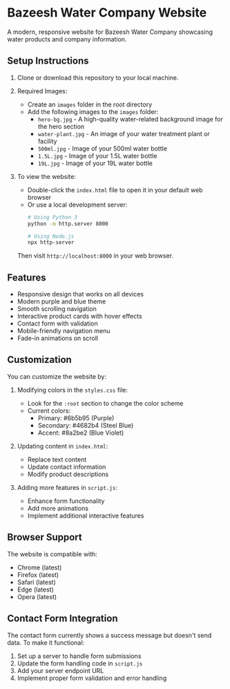 # Bazeesh Water Company Website

A modern, responsive website for Bazeesh Water Company showcasing water products and company information.

## Setup Instructions

1. Clone or download this repository to your local machine.

2. Required Images:
   - Create an `images` folder in the root directory
   - Add the following images to the `images` folder:
     - `hero-bg.jpg` - A high-quality water-related background image for the hero section
     - `water-plant.jpg` - An image of your water treatment plant or facility
     - `500ml.jpg` - Image of your 500ml water bottle
     - `1.5L.jpg` - Image of your 1.5L water bottle
     - `19L.jpg` - Image of your 19L water bottle

3. To view the website:
   - Double-click the `index.html` file to open it in your default web browser
   - Or use a local development server:
     ```bash
     # Using Python 3
     python -m http.server 8000
     
     # Using Node.js
     npx http-server
     ```
   Then visit `http://localhost:8000` in your web browser.

## Features

- Responsive design that works on all devices
- Modern purple and blue theme
- Smooth scrolling navigation
- Interactive product cards with hover effects
- Contact form with validation
- Mobile-friendly navigation menu
- Fade-in animations on scroll

## Customization

You can customize the website by:

1. Modifying colors in the `styles.css` file:
   - Look for the `:root` section to change the color scheme
   - Current colors:
     - Primary: #6b5b95 (Purple)
     - Secondary: #4682b4 (Steel Blue)
     - Accent: #8a2be2 (Blue Violet)

2. Updating content in `index.html`:
   - Replace text content
   - Update contact information
   - Modify product descriptions

3. Adding more features in `script.js`:
   - Enhance form functionality
   - Add more animations
   - Implement additional interactive features

## Browser Support

The website is compatible with:
- Chrome (latest)
- Firefox (latest)
- Safari (latest)
- Edge (latest)
- Opera (latest)

## Contact Form Integration

The contact form currently shows a success message but doesn't send data. To make it functional:
1. Set up a server to handle form submissions
2. Update the form handling code in `script.js`
3. Add your server endpoint URL
4. Implement proper form validation and error handling 